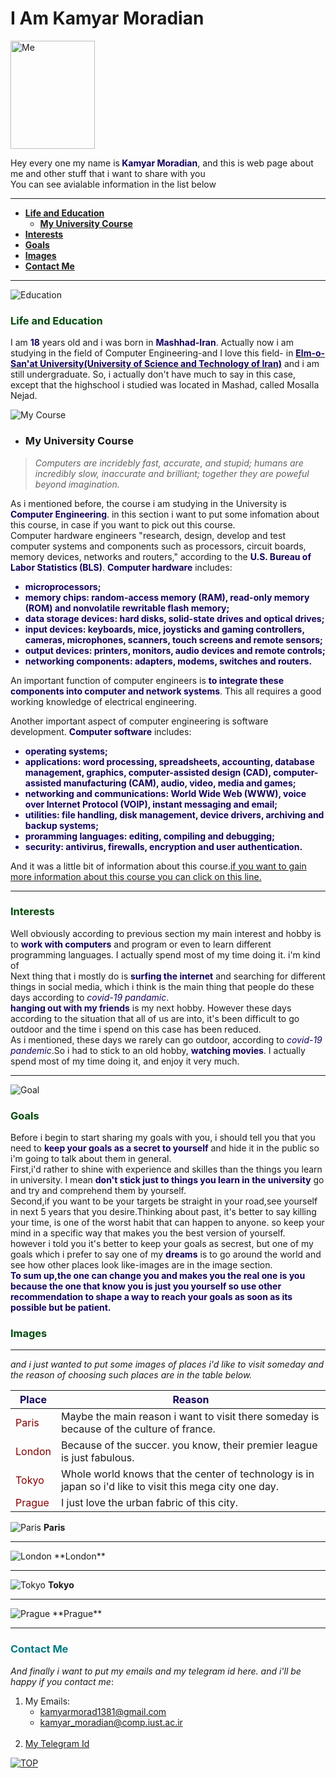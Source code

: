 <h1 id = "beginning">I Am Kamyar Moradian</h1>
<img src = "IMG-20201101-WA0017.jpg" alt = "Me" title = "Me" width = "135px" height = "173px" padding-left = "100px" >    

<p>Hey every one my name is<span style = "color : #15005C"><b> Kamyar Moradian</b></span>, and this is web page about me and other stuff that i want to share with you<br>
   You can see avialable information in the list below</p>
 
 ---

+ <a href = "#Edu"><strong>Life and Education</strong></a> 
   + <a href = "#Course"><strong>My University Course</strong></a> 
+ <a href = "#Interest"><strong>Interests</strong></a>
+ <a href = "#Goals"><strong>Goals</strong></a>
+ <a href = "#Images"><strong>Images</strong></a>
+ <a href = "#Contact"><strong>Contact Me</strong></a>

<!---
if wanted to write this code fully in html syntax ten it would be like it
   <ul>
        <a href="Edu">
            <li><strong>Life and Education</strong></li>
        </a>
        <ul>
            <a href="Course">
                <li><strong>My University Cours</strong></li>
            </a>
        </ul>
        <a href="#Interest">
            <li><strong>Interests</strong></li>
        </a>
        <a href="#Goals">
            <li><strong>Goals</strong></li>
        </a>
        <a href="#Images">
            <li><strong>Images</strong< /li>
        </a>
        <a href="#Contact">
            <li><strong>Contact Me</strong></li>
        </a>
    </ul>
-->

---
<img src = "./learning.jpg" alt = "Education" title = "Education">

### <span style = " color : #004A0B ">Life and Education</span>

<!---
<h3 style = " color : #3AAE08  ">Life and Education</h3> 
-->

<p id = "Life and Education">
   I am <b style = "color : #15005C">18</b> years old and i was born in <strong style = "color : #15005C">Mashhad-Iran</strong>. Actually now i am studying in the field of Computer Engineering-and I love this field- in <a href = "http://www.iust.ac.ir/en" title = "URL of My Uni WebSite"><b style = "color : #15005C">Elm-o-San'at University(University of Science and Technology of Iran)</b></a> and i am still undergraduate. So, i actually don't have much to say in this case, except that the highschool i studied was located in Mashad, called Mosalla Nejad.
</p>

<img src = "./Course.jpg" alt = "My Course" title = "My Course">

<ul><li><h3>My University Course</h3></li></ul>
<blockquote><em>Computers are incridebly fast, accurate, and stupid; humans are incredibly slow, inaccurate and brilliant; together they are poweful beyond imagination.</em></blockquote>
<p id = "Course">
   As i mentioned before, the course i am studying in the University is <b style = "color : #15005C">Computer Engineering</b>. in this section i want to put some infomation about this course, in case if you want to pick out this course.<br>
   Computer hardware engineers "research, design, develop and test computer systems and components such as processors, circuit boards, memory devices, networks and routers," according to the <b style = "color : #15005C">U.S. Bureau of Labor Statistics (BLS)</b>. <b style = "color : #15005C">Computer hardware</b> includes:</p>

   <ul style = "color : #15005C">
   <li><b >microprocessors;</b></li>
      <li><b >memory chips: random-access memory (RAM), read-only memory (ROM) and nonvolatile rewritable flash memory;</b></li>
      <li><b >data storage devices: hard disks, solid-state drives and optical drives;</b></li>
      <li><b >input devices: keyboards, mice, joysticks and gaming controllers, cameras, microphones, scanners, touch screens and remote sensors;</b></li>
      <li><b >output devices: printers, monitors, audio devices and remote controls;</b></li>
      <li><b >networking components: adapters, modems, switches and routers.</b></li>
   </ul>
   <p>An important function of computer engineers is <b style = "color : #15005C">to integrate these components into computer and network systems</b>. This all requires a good working knowledge of electrical engineering.</p>
   <p>Another important aspect of computer engineering is software development. <b style = "color : #15005C">Computer software</b> includes:</p>
   <ul style = "color : #15005C">
      <li><b>operating systems;</b></li>
      <li><b>applications: word processing, spreadsheets, accounting, database management, graphics, computer-assisted design (CAD), computer-assisted manufacturing (CAM),              audio, video, media and games;</b></li>
      <li><b>networking and communications: World Wide Web (WWW), voice over Internet Protocol (VOIP), instant messaging and email;</b></li>
      <li><b>utilities: file handling, disk management, device drivers, archiving and backup systems;</b></li>
      <li><b>proramming languages: editing, compiling and debugging;</b></li>
      <li><b>security: antivirus, firewalls, encryption and user authentication.</b></li>
   </ul>
<p>And it was a little bit of information about this course.<a href = "https://www.livescience.com/48326-computer-engineering.html#:~:text=Computer%20engineering%20is%20the%20branch,systems%20and%20other%20technological%20devices.">if you want to gain more information about this course you can click on this line.</a></p>

---

### <span style = " color : #004A0B">Interests</span>

<!---
<h3 style = "color : #D2E704">Interests</h3>
-->

<p id = "Interest">
    Well obviously according to previous section my main interest and hobby is to <b style = "color : #15005C">work with computers</b> and program or even to learn different programming languages. I actually spend most of my time doing it. i'm kind of <br>
   Next thing that i mostly do is <b style = "color : #15005C">surfing the internet</b> and searching for different things in social media, which i think is the main thing that people do these days according  to <em style = "color : #15005C">covid-19 pandamic</em>.<br>
   <b style = "color : #15005C">hanging out with my friends</b> is my next hobby. However these days according to the situation that all of us are into, it's been difficult to go outdoor and the time i spend on this case has been reduced.<br>
    As i mentioned, these days we rarely can go outdoor, according to <em style = "color : #15005C">covid-19 pandemic</em>.So i had to stick to an old hobby, <b style = "color : #15005C">watching movies</b>. I actually spend most of my time doing it, and enjoy it very much.
</p>

---

<img src = "./goals.jpg" alt = "Goal" title = "Goal">

### <span style = " color : #004A0B">Goals</span>

<!---
<h3 style = "color : #2A9BFF">Goals</h3>
-->

<p id = "Goals">
Before i begin to start sharing my goals with you, i should tell you that you need to <b style = "color : #15005C">keep your goals as a secret to yourself</b> and hide it in the public so i'm going to talk about them in general.<br>
First,i'd rather to shine with experience and skilles than the things you learn in university. I mean <b style = "color : #15005C">don't stick just to things you learn in the university</b> go and try and comprehend them by yourself.<br>
Second,if you want to be your targets be straight in your road,see yourself in next 5 years that you desire.Thinking about past, it's better to say killing your time, is one of the worst habit that can happen to anyone. so keep your mind in a specific way that makes you the best version of yourself.<br>
however i told you it's better to keep your goals as secrest, but one of my goals which i prefer to say one of my <b style = "color : #15005C">dreams</b> is to go around the world and see how other places look like-images are in the image section.<br>
<strong style = "color : #15005C">To sum up,the one can change you and makes you the real one is you because the one that know you is just you yourself so use other recommendation to shape a way to reach your goals as soon as its possible but be patient.</strong>
</p>

### <span style = " color : #004A0B" id = "Images">Images</span>

<!---
<h3 style = "color : #780012">Images</h3>
-->

--- 

_and i just wanted to put some images of places i'd like to visit someday and the reason of choosing such places are in the table below._

| <span style = "color : #15005C">Place</span>  | <span style = "color : #15005C">Reason</span> |
| ------ | ----------- |
| <span style = "color : #850000">Paris</span>  | Maybe the main reason i want to visit there someday is because of the culture of france. |
| <span style = "color : #850000">London</span> | Because of the succer. you know, their premier league is just fabulous. |
| <span style = "color : #850000">Tokyo</span>  | Whole world knows that the center of technology is in japan so i'd like to visit this mega city one day. |
| <span style = "color : #850000">Prague</span> | I just love the urban fabric of this city. |

<!---
<i>and i just added some images there of places that i'd like to visit someday.</i>
<table>
    <thead>
        <tr>
            <th>Place</th>
            <th>Reason</th>
        </tr>
    </thead>
    <tbody>
        <tr>
            <td>Paris</td>
            <td>Maybe the main reason i want to visit there someday is because of the culture of france.</td>
        </tr>
        <tr>
            <td>London</td>
            <td>Because of the succer. you know, their premier league is just fabulous.</td>
        </tr>
        <tr>
            <td>Tokyo</td>
            <td>Whole world knows that the center of technology is in japan so i'd like to visit this mega city one day.</td>
        </tr>
        <tr>
            <td>Prague</td>
            <td>I just love the urban fabric of this city.</td>
        </tr>
    </tbody>
</table>
-->

![Paris](https://images.adsttc.com/media/images/5d44/14fa/284d/d1fd/3a00/003d/large_jpg/eiffel-tower-in-paris-151-medium.jpg?1564742900"Paris")
**Paris**

<!----
<img src = "https://images.adsttc.com/media/images/5d44/14fa/284d/d1fd/3a00/003d/large_jpg/eiffel-tower-in-paris-151-medium.jpg?1564742900" alt = "Paris" title = "Paris">
<p><b>Lodon</b></p>
--->

<hr>
                                                                    
<img src = "./london.jpg" alt = "London" title = "London">
**London**

----
                                                                     
![Tokyo](https://stillmedab.olympic.org/media/Images/OlympicOrg/News/2020/03/24/2020-03-24-tokyo-thumbnail-01.jpg?interpolation=lanczos-none&resize=*:*"Tokyo")
**Tokyo**

<!--- <img src = "https://stillmedab.olympic.org/media/Images/OlympicOrg/News/2020/03/24/2020-03-24-tokyo-thumbnail-01.jpg?interpolation=lanczos-none&resize=*:*" alt = "Tokyo" title = "Tokyo">
<p><b>Tokyo</b></p> --->

----
                                                                     
<img src = "./prague.jpg" alt = "Prague" title = "Prague">
**Prague**
                                                                     
<hr>

### <span style = " color : #007B83" id = "Contact">Contact Me</span>

<!--- <h3 style = "color : "#007B83" id =  "contact">Contact Me</h3> --->

*And finally i want to put my emails and my telegram id here. and i'll be happy if you contact me*: <br>

<!--- <p>And finally i want to put my emails and my telegram id here. and i'll be happy if you contact me:</p> --->

1. My Emails:
   + kamyarmorad1381@gmail.com<br>
   + kamyar_moradian@comp.iust.ac.ir<br>
   <br>
2. [My Telegram Id](https://t.me/Kami_2002 "My telegram Id(click on it)")<br>

<!---
<ol>
   <li>My Emails</li>
   <ul>
      <li>kamyarmorad1381@gmail.com</li>
      <li>kamyar_moradian@comp.iust.ac.ir</li>
   </ul>
   <a href = "https://t.me/Kami_2002" title = "My telegram Id(click on it)"><li>My Telegram Id</li></a>
</ol>
-->

<a href = "#beginning"> ![TOP](./mainupperArrow.png) </a>
<!-- <a href = "#beginning"><img src = "./mainupperArrow.png" alt = "TOP"></a> -->
